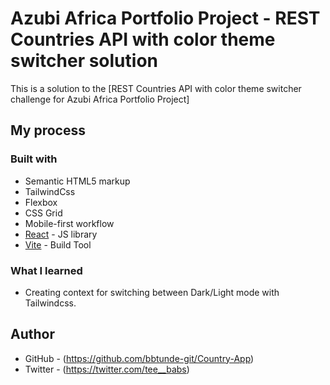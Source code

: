 # Azubi Africa Portfolio Project - REST Countries API with color theme switcher solution

This is a solution to the [REST Countries API with color theme switcher challenge for Azubi Africa Portfolio Project]

## My process

### Built with

- Semantic HTML5 markup
- TailwindCss
- Flexbox
- CSS Grid
- Mobile-first workflow
- [React](https://reactjs.org/) - JS library
- [Vite](https://vitejs.dev) - Build Tool

### What I learned

- Creating context for switching between Dark/Light mode with Tailwindcss.

## Author

- GitHub - (https://github.com/bbtunde-git/Country-App)
- Twitter - (https://twitter.com/tee__babs)

